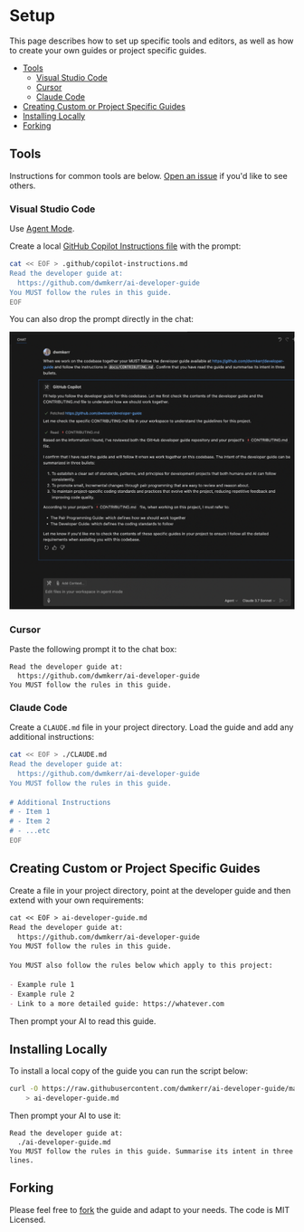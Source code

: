# Setup

This page describes how to set up specific tools and editors, as well as how to create your own guides or project specific guides.

<!-- vim-markdown-toc GFM -->

- [Tools](#tools)
    - [Visual Studio Code](#visual-studio-code)
    - [Cursor](#cursor)
    - [Claude Code](#claude-code)
- [Creating Custom or Project Specific Guides](#creating-custom-or-project-specific-guides)
- [Installing Locally](#installing-locally)
- [Forking](#forking)

<!-- vim-markdown-toc -->

## Tools

Instructions for common tools are below. [Open an issue](#todo) if you'd like to see others.

### Visual Studio Code

Use [Agent Mode](https://code.visualstudio.com/docs/copilot/chat/chat-agent-mode).

Create a local [GitHub Copilot Instructions file](https://docs.github.com/en/copilot/customizing-copilot/adding-repository-custom-instructions-for-github-copilot) with the prompt:

```bash
cat << EOF > .github/copilot-instructions.md
Read the developer guide at:
  https://github.com/dwmkerr/ai-developer-guide
You MUST follow the rules in this guide.
EOF
```

You can also drop the prompt directly in the chat:

<img alt="Screenshot of an introduction to how the developer guide works for Visual Studio Code" width="600px" src="images/vscode.png" />

### Cursor

Paste the following prompt it to the chat box:

```
Read the developer guide at:
  https://github.com/dwmkerr/ai-developer-guide
You MUST follow the rules in this guide.
```

### Claude Code

Create a `CLAUDE.md` file in your project directory. Load the guide and add any additional instructions:

```bash
cat << EOF > ./CLAUDE.md
Read the developer guide at:
  https://github.com/dwmkerr/ai-developer-guide
You MUST follow the rules in this guide.

# Additional Instructions
# - Item 1
# - Item 2
# - ...etc
EOF
```

## Creating Custom or Project Specific Guides

Create a file in your project directory, point at the developer guide and then extend with your own requirements:

```md
cat << EOF > ai-developer-guide.md
Read the developer guide at:
  https://github.com/dwmkerr/ai-developer-guide
You MUST follow the rules in this guide.

You MUST also follow the rules below which apply to this project:

- Example rule 1
- Example rule 2
- Link to a more detailed guide: https://whatever.com
```

Then prompt your AI to read this guide.

## Installing Locally

To install a local copy of the guide you can run the script below:

```bash
curl -O https://raw.githubusercontent.com/dwmkerr/ai-developer-guide/main/README.md \
    > ai-developer-guide.md
```

Then prompt your AI to use it:

```
Read the developer guide at:
  ./ai-developer-guide.md
You MUST follow the rules in this guide. Summarise its intent in three lines.
```

## Forking

Please feel free to [fork](https://github.com/dwmkerr/ai-developer-guide/fork) the guide and adapt to your needs. The code is MIT Licensed.
